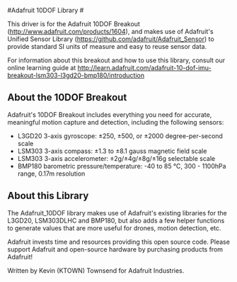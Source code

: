 #Adafruit 10DOF Library #

This driver is for the Adafruit 10DOF Breakout (http://www.adafruit.com/products/1604), and makes use of Adafruit's Unified Sensor Library (https://github.com/adafruit/Adafruit_Sensor) to provide standard SI units of measure and easy to reuse sensor data.

For information about this breakout and how to use this library, consult our online learning guide at http://learn.adafruit.com/adafruit-10-dof-imu-breakout-lsm303-l3gd20-bmp180/introduction

## About the 10DOF Breakout ##

Adafruit's 10DOF Breakout includes everything you need for accurate, meaningful motion capture and detection, including the following sensors:

- L3GD20 3-axis gyroscope: ±250, ±500, or ±2000 degree-per-second scale
- LSM303 3-axis compass: ±1.3 to ±8.1 gauss magnetic field scale
- LSM303 3-axis accelerometer: ±2g/±4g/±8g/±16g selectable scale
- BMP180 barometric pressure/temperature: -40 to 85 °C, 300 - 1100hPa range, 0.17m resolution

## About this Library ##

The Adafruit_10DOF library makes use of Adafruit's existing libraries for the L3GD20, LSM303DLHC and BMP180, but also adds a few helper functions to generate values that are more useful for drones, motion detection, etc.

Adafruit invests time and resources providing this open source code.  Please support Adafruit and open-source hardware by purchasing products from Adafruit!

Written by Kevin (KTOWN) Townsend for Adafruit Industries.
